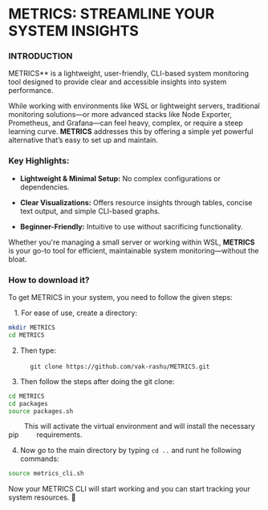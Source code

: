 # METRICS: STREAMLINE YOUR SYSTEM INSIGHTS

### INTRODUCTION

METRICS** is a lightweight, user-friendly, CLI-based system monitoring tool designed to provide clear and accessible insights into system performance.

While working with environments like WSL or lightweight servers, traditional monitoring solutions—or more advanced stacks like Node Exporter, Prometheus, and Grafana—can feel heavy, complex, or require a steep learning curve. **METRICS** addresses this by offering a simple yet powerful alternative that’s easy to set up and maintain.

### Key Highlights:

- **Lightweight & Minimal Setup:** No complex configurations or dependencies.
  
- **Clear Visualizations:** Offers resource insights through tables, concise text output, and simple CLI-based graphs.
  
- **Beginner-Friendly:** Intuitive to use without sacrificing functionality.
  

Whether you're managing a small server or working within WSL, **METRICS** is your go-to tool for efficient, maintainable system monitoring—without the bloat.

### How to download it?

To get METRICS in your system, you need to follow the given steps:

   1. For ease of use, create a directory:

```bash
mkdir METRICS
cd METRICS
```

2. Then type:

           `git clone https://github.com/vak-rashu/METRICS.git`

3. Then follow the steps after doing the git clone:

```bash
cd METRICS
cd packages
source packages.sh
```

        This will activate the virtual environment and will install the necessary pip         requirements.

4. Now go to the main directory by typing `cd ..` and runt he following commands:
  
  ```bash
  source metrics_cli.sh
  ```
  

Now your METRICS CLI will start working and you can start tracking your system resources. 🌟
